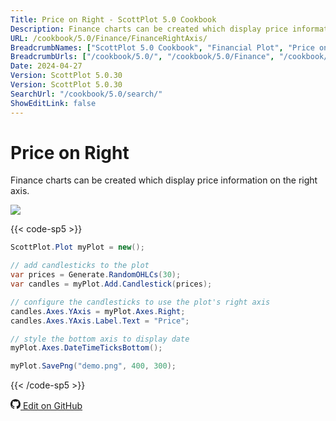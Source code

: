 ```yaml
---
Title: Price on Right - ScottPlot 5.0 Cookbook
Description: Finance charts can be created which display price information on the right axis.
URL: /cookbook/5.0/Finance/FinanceRightAxis/
BreadcrumbNames: ["ScottPlot 5.0 Cookbook", "Financial Plot", "Price on Right"]
BreadcrumbUrls: ["/cookbook/5.0/", "/cookbook/5.0/Finance", "/cookbook/5.0/Finance/FinanceRightAxis"]
Date: 2024-04-27
Version: ScottPlot 5.0.30
Version: ScottPlot 5.0.30
SearchUrl: "/cookbook/5.0/search/"
ShowEditLink: false
---
```


# Price on Right


Finance charts can be created which display price information on the right axis.

[![](/cookbook/5.0/images/FinanceRightAxis.png?240426212031)](/cookbook/5.0/images/FinanceRightAxis.png?240426212031)

{{< code-sp5 >}}

```cs
ScottPlot.Plot myPlot = new();

// add candlesticks to the plot
var prices = Generate.RandomOHLCs(30);
var candles = myPlot.Add.Candlestick(prices);

// configure the candlesticks to use the plot's right axis
candles.Axes.YAxis = myPlot.Axes.Right;
candles.Axes.YAxis.Label.Text = "Price";

// style the bottom axis to display date
myPlot.Axes.DateTimeTicksBottom();

myPlot.SavePng("demo.png", 400, 300);

```

{{< /code-sp5 >}}

<a href='https://github.com/ScottPlot/ScottPlot/blob/main/src/ScottPlot5/ScottPlot5%20Cookbook/Recipes/PlotTypes/Finance.cs'><svg xmlns="http://www.w3.org/2000/svg" width="16" height="16" fill="currentColor" class="mb-1 bi bi-github" viewBox="0 0 16 16">
  <path d="M8 0C3.58 0 0 3.58 0 8c0 3.54 2.29 6.53 5.47 7.59.4.07.55-.17.55-.38 0-.19-.01-.82-.01-1.49-2.01.37-2.53-.49-2.69-.94-.09-.23-.48-.94-.82-1.13-.28-.15-.68-.52-.01-.53.63-.01 1.08.58 1.23.82.72 1.21 1.87.87 2.33.66.07-.52.28-.87.51-1.07-1.78-.2-3.64-.89-3.64-3.95 0-.87.31-1.59.82-2.15-.08-.2-.36-1.02.08-2.12 0 0 .67-.21 2.2.82.64-.18 1.32-.27 2-.27s1.36.09 2 .27c1.53-1.04 2.2-.82 2.2-.82.44 1.1.16 1.92.08 2.12.51.56.82 1.27.82 2.15 0 3.07-1.87 3.75-3.65 3.95.29.25.54.73.54 1.48 0 1.07-.01 1.93-.01 2.2 0 .21.15.46.55.38A8.01 8.01 0 0 0 16 8c0-4.42-3.58-8-8-8"/>
</svg> Edit on GitHub</a>

